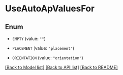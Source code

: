 # UseAutoApValuesFor

## Enum


* `EMPTY` (value: `""`)

* `PLACEMENT` (value: `"placement"`)

* `ORIENTATION` (value: `"orientation"`)


[[Back to Model list]](../README.md#documentation-for-models) [[Back to API list]](../README.md#documentation-for-api-endpoints) [[Back to README]](../README.md)


